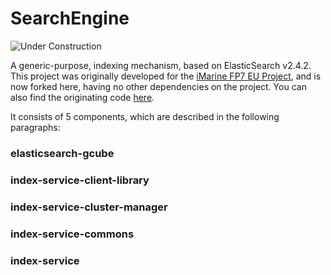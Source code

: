 # SearchEngine

![Under Construction](https://cdn.pixabay.com/photo/2017/06/20/08/12/maintenance-2422173_960_720.png)

A generic-purpose, indexing mechanism, based on ElasticSearch v2.4.2.
This project was originally developed for the [iMarine FP7 EU Project](http://www.i-marine.eu/), and is now forked here, having no other dependencies on the project.
You can also find the originating code [here](http://svn.research-infrastructures.eu/public/d4science/gcube/branches/index-management/).

It consists of 5 components, which are described in the following paragraphs:

### elasticsearch-gcube


### index-service-client-library


### index-service-cluster-manager


### index-service-commons


### index-service
